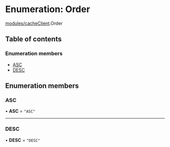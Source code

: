 # Enumeration: Order

[modules/cacheClient](../modules/modules_cacheClient.md).Order

## Table of contents

### Enumeration members

- [ASC](modules_cacheClient.Order.md#asc)
- [DESC](modules_cacheClient.Order.md#desc)

## Enumeration members

### ASC

• **ASC** = `"ASC"`

___

### DESC

• **DESC** = `"DESC"`
